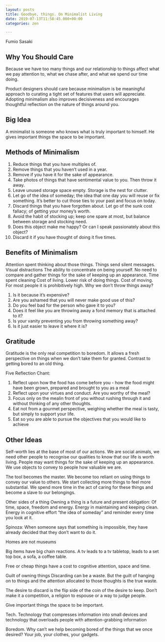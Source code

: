 ```yaml
---
layout: posts
title: Goodbye, things. On Minimalist Living
date: 2019-07-13T11:58:45.000+00:00
categories: zen

---
```

Fumio Sasaki

## Why You Should Care 

Because we have too many things and our relationship to things affect what we pay attention to, what we chase after, and what we spend our time doing.

Product designers should care because minimalism is be meaningful approach to curating a tight set of features that users will appreciate. Adopting minimalism also improves decisiveness and encourages thoughtful reflection on the nature of things around you.

## Big Idea

A minimalist is someone who knows what is truly important to himself. He gives important things the space to be important.

## Methods of Minimalism

 1. Reduce things that you have multiples of.
 2. Remove things that you haven’t used in a year.
 3. Remove if you have it for the sake of appearance.
 4. Take photos of things that have sentimental value to you. Then throw it away.
 5. Leave unused storage space empty. Storage is the nest for clutter.
 6. Let go of the idea of someday; the idea that one day you will reuse or fix something. It’s better to cut those ties to your past and focus on today.
 7. Discard things that you have forgotten about.
    Let go of the sunk cost fallacy; of getting your money’s worth.
 8. Avoid the habit of stocking up; keep one spare at most, but balance between storage and stocking need.
 9. Does this object make me happy? Or can I speak passionately about this object?
10. Discard it if you have thought of doing it five times.

## Benefits of Minimalism

Attention spent thinking about those things. Things send silent messages.
Visual distractions
The ability to concentrate on being yourself. No need to compare and gather things for the sake of keeping up an appearance.
Time spent cleaning
Cost of living. Lower risk of doing things.
Cost of moving. For most people it is prohibitively high.
Why we don’t throw things away?

1. Is it because it’s expensive?
2. Are you ashamed that you will never make good use of this?
3. Do you feel bad for the person who gave it to you?
4. Does it feel like you are throwing away a fond memory that is attached to it?
5. Is your vanity preventing you from throwing something away?
6. Is it just easier to leave it where it is?

## Gratitude

Gratitude is the only real competition to boredom. It allows a fresh perspective on things when we don’t take them for granted. Contrast to getting bored to an old thing.

Five Reflection Chant:

1. Reflect upon how the food has come before you - how the food might have been grown, prepared and brought to you as a meal
2. Reflect upon your virtues and conduct. Are you worthy of the meal?
3. Focus only on the mealin front of you without rushing through it and without thinking of any other thoughts.
4. Eat not from a gourmet perspective, weighing whether the meal is tasty, but simply to support your life.
5. Eat so you are able to pursue the objectives that you would like to achieve

## Other Ideas

Self-worth lies at the base of most of our actions. We are social animals, we need other people to recognise our qualities to know that our life is worth living. People may want things for the sake of keeping up an appearance. We use objects to convey to people how valuable we are.

The tool becomes the master.
We become too reliant on using things to convey our value to others. We start collecting more things to feel more substantial. We spend more time in the act of caring for these things and become a slave to our belongings.

Other sides of a thing Owning a thing is a future and present obligation: Of time, space, freedom and energy. Energy in maintaining and keeping clean. Energy in cognitive effort “the idea of someday” and reminder every time you look at it.

Spinoza: When someone says that something is impossible, they have already decided that they don’t want to do it.

Homes are not museums

Big items have big chain reactions. A tv leads to a tv tabletop, leads to a set top box, a sofa, a coffee table.

Free or cheap things have a cost to cognitive attention, space and time.

Guilt of owning things Discarding can be a waste. But the guilt of hanging on to things and the attention allocated to those thoughts is the true waste.

The desire to discard is the flip side of the coin of the desire to keep. Don’t make it a competition, a religion to espouse or a way to judge people.

Give important things the space to be important.

Tech. Technology that compresses information into small devices and technology that overloads people with attention-grabbing information

Boredom. Why can’t we help becoming bored of the things that we once desired? Your job, your clothes, your gadgets.